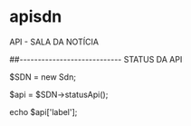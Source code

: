 # apisdn
API - SALA DA NOTÍCIA

##---------------------------- STATUS DA API

$SDN = new Sdn;

$api = $SDN->statusApi();

echo $api['label'];
